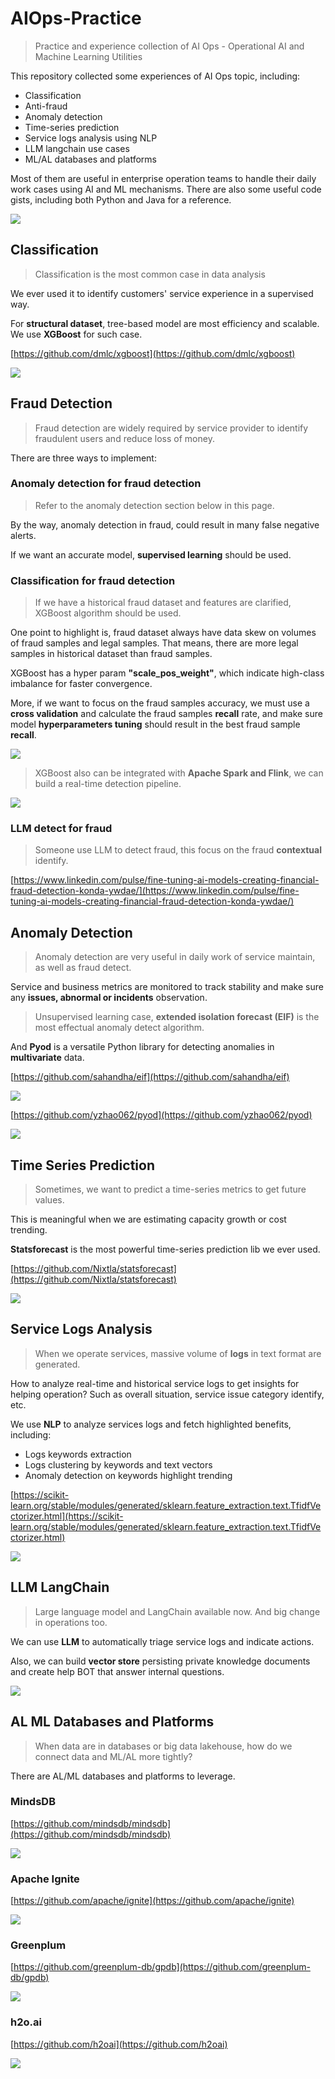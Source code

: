 # AIOps-Practice
> Practice and experience collection of AI Ops - Operational AI and Machine Learning Utilities

This repository collected some experiences of AI Ops topic, including:
- Classification
- Anti-fraud
- Anomaly detection
- Time-series prediction
- Service logs analysis using NLP
- LLM langchain use cases 
- ML/AL databases and platforms

Most of them are useful in enterprise operation teams to handle their daily work cases using AI and ML mechanisms.
There are also some useful code gists, including both Python and Java for a reference.

![](diagram-ai-ops.png)

## Classification
> Classification is the most common case in data analysis

We ever used it to identify customers' service experience in a supervised way.

For **structural dataset**, tree-based model are most efficiency and scalable. We use **XGBoost** for such case.

[https://github.com/dmlc/xgboost](https://github.com/dmlc/xgboost)

![](xgboost/classification-quality-predict.png)

## Fraud Detection
> Fraud detection are widely required by service provider to identify fraudulent users and reduce loss of money.

There are three ways to implement:

### Anomaly detection for fraud detection
> Refer to the anomaly detection section below in this page.

By the way, anomaly detection in fraud, could result in many false negative alerts.

If we want an accurate model, **supervised learning** should be used.

### Classification for fraud detection
> If we have a historical fraud dataset and features are clarified, XGBoost algorithm should be used.

One point to highlight is, fraud dataset always have data skew on volumes of fraud samples and legal samples.
That means, there are more legal samples in historical dataset than fraud samples. 

XGBoost has a hyper param **"scale_pos_weight"**, which indicate high-class imbalance for faster convergence.

More, if we want to focus on the fraud samples accuracy, we must use a **cross validation** and calculate the fraud samples **recall** rate, 
and make sure model **hyperparameters tuning** should result in the best fraud sample **recall**.

![](fraud-detection/fraud-detection-classification.png)

> XGBoost also can be integrated with **Apache Spark and Flink**, we can build a real-time detection pipeline.

![](fraud-detection/fraud-detection-data-pipeline.png)

### LLM detect for fraud
> Someone use LLM to detect fraud, this focus on the fraud **contextual** identify.

[https://www.linkedin.com/pulse/fine-tuning-ai-models-creating-financial-fraud-detection-konda-ywdae/](https://www.linkedin.com/pulse/fine-tuning-ai-models-creating-financial-fraud-detection-konda-ywdae/)

## Anomaly Detection
> Anomaly detection are very useful in daily work of service maintain, as well as fraud detect.

Service and business metrics are monitored to track stability and make sure any **issues, abnormal or incidents** observation.

> Unsupervised learning case, **extended isolation forecast (EIF)** is the most effectual anomaly detect algorithm.

And **Pyod** is a versatile Python library for detecting anomalies in **multivariate** data.

[https://github.com/sahandha/eif](https://github.com/sahandha/eif)

![](anomaly-detection/extended-isolation-forest.png)

[https://github.com/yzhao062/pyod](https://github.com/yzhao062/pyod)

![](anomaly-detection/pyod.png)

## Time Series Prediction
> Sometimes, we want to predict a time-series metrics to get future values.

This is meaningful when we are estimating capacity growth or cost trending.

**Statsforecast** is the most powerful time-series prediction lib we ever used.

[https://github.com/Nixtla/statsforecast](https://github.com/Nixtla/statsforecast)

![](time-series-prediction/stats-forecast.jpeg)

## Service Logs Analysis
> When we operate services, massive volume of **logs** in text format are generated. 

How to analyze real-time and historical service logs to get insights for helping operation?
Such as overall situation, service issue category identify, etc.

We use **NLP** to analyze services logs and fetch highlighted benefits, including:

- Logs keywords extraction
- Logs clustering by keywords and text vectors
- Anomaly detection on keywords highlight trending

[https://scikit-learn.org/stable/modules/generated/sklearn.feature_extraction.text.TfidfVectorizer.html](https://scikit-learn.org/stable/modules/generated/sklearn.feature_extraction.text.TfidfVectorizer.html)

![](logs-analysis-nlp/logs-analysis-nlp.png)

## LLM LangChain
> Large language model and LangChain available now. And big change in operations too.

We can use **LLM** to automatically triage service logs and indicate actions.

Also, we can build **vector store** persisting private knowledge documents and create help BOT that answer internal questions.

![](llm-langchain/llm-vector-store.png)

## AL ML Databases and Platforms
> When data are in databases or big data lakehouse, how do we connect data and ML/AL more tightly?

There are AL/ML databases and platforms to leverage.

### MindsDB

[https://github.com/mindsdb/mindsdb](https://github.com/mindsdb/mindsdb)

![](ai-ml-db/mindsdb.png)

### Apache Ignite

[https://github.com/apache/ignite](https://github.com/apache/ignite)

![](ai-ml-db/apache-ignite.png)

### Greenplum

[https://github.com/greenplum-db/gpdb](https://github.com/greenplum-db/gpdb)

![](ai-ml-db/greenplum-ml.png)

### h2o.ai

[https://github.com/h2oai](https://github.com/h2oai)

![](ai-ml-platform/h2o-ai.png)

